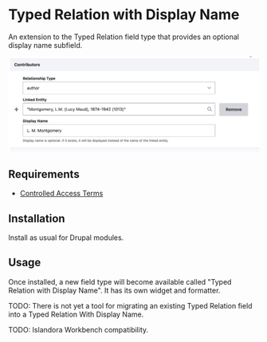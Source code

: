 # Typed Relation with Display Name

An extension to the Typed Relation field type that provides an optional display name subfield.

![Screenshot of triple-barreled widget](assets/screenshot-form-widget.png)

## Requirements

* [Controlled Access Terms](https://www.drupal.org/project/controlled_access_terms/)

## Installation

Install as usual for Drupal modules. 

## Usage

Once installed, a new field type will become available called "Typed Relation with Display Name". It has its own widget and formatter. 

TODO: There is not yet a tool for migrating an existing Typed Relation field into a Typed Relation With Display Name.

TODO: Islandora Workbench compatibility.
